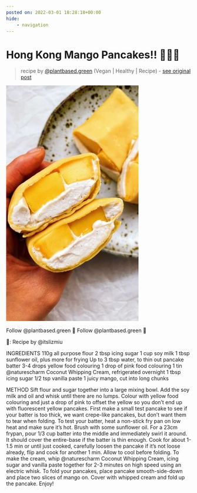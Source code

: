 ```yaml
---
posted on: 2022-03-01 18:28:18+00:00
hide:
    - navigation
---
```


# Hong Kong Mango Pancakes!! 🥭🌞✨  

> recipe by [@plantbased.green](https://www.instagram.com/plantbased.green/) 
(Vegan | Healthy | Recipe) - [see original post](https://instagram.com/p/Cakj0ReKKw1)

![](../img/plantbased.green_01-03-2022_1803.png)


Follow @plantbased.green 🙌
Follow @plantbased.green 🙌

📸: Recipe by @itslizmiu

INGREDIENTS
110g all purpose flour
2 tbsp icing sugar
1 cup soy milk 
1 tbsp sunflower oil, plus more for frying 
Up to 3 tbsp water, to thin out pancake batter
3-4 drops yellow food colouring
1 drop of pink food colouring
1 tin @naturescharm Coconut Whipping Cream, refrigerated overnight
1 tbsp icing sugar
1/2 tsp vanilla paste
1 juicy mango, cut into long chunks

METHOD
Sift flour and sugar together into a large mixing bowl. Add the soy milk and oil and whisk until there are no lumps. Colour with yellow food colouring and just a drop of pink to offset the yellow so you don’t end up with fluorescent yellow pancakes. First make a small test pancake to see if your batter is too thick, we want crepe-like pancakes, but don’t want them to tear when folding. To test your batter, heat a non-stick fry pan on low heat and make sure it’s hot. Brush with some sunflower oil. For a 23cm frypan, pour 1/3 cup batter into the middle and immediately swirl it around. It should cover the entire-base if the batter is thin enough. Cook for about 1-1.5 min or until just cooked, carefully loosen the pancake if it’s not loose already, flip and cook for another 1 min. Allow to cool before folding. To make the cream, whip @naturescharm Coconut Whipping Cream, icing sugar and vanilla paste together for 2-3 minutes on high speed using an electric whisk. To fold your pancakes, place pancake smooth-side-down and place two slices of mango on. Cover with whipped cream and fold up the pancake. Enjoy! 